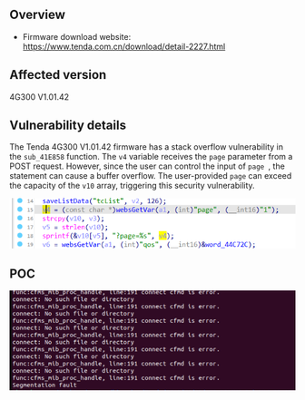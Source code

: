## Overview

- Firmware download website: https://www.tenda.com.cn/download/detail-2227.html

## Affected version

4G300 V1.01.42

## Vulnerability details

The Tenda 4G300 V1.01.42 firmware has a stack overflow vulnerability in the `sub_41E858` function. The `v4` variable receives the `page` parameter from a POST request. However, since the user can control the input of `page `, the statement can cause a buffer overflow. The user-provided `page` can exceed the capacity of the `v10` array, triggering this security vulnerability.

![image-20240418105305100](https://raw.githubusercontent.com/abcdefg-png/images2/main/image-20240418105305100.png)

## POC

![image-20240416114043980](https://raw.githubusercontent.com/abcdefg-png/images2/main/image-20240416114043980.png)
